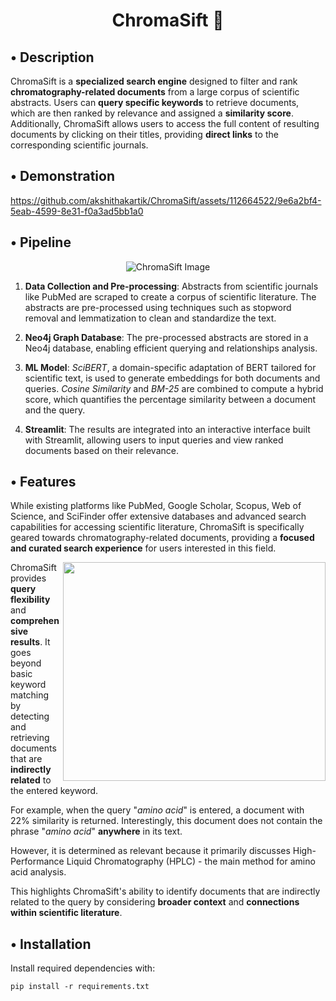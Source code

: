 <h1 align="center">ChromaSift 🧪</h1>


## • Description

ChromaSift is a **specialized search engine** designed to filter and rank **chromatography-related documents** from a large corpus of scientific abstracts. Users can **query specific keywords** to retrieve documents, which are then ranked by relevance and assigned a **similarity score**. Additionally, ChromaSift allows users to access the full content of resulting documents by clicking on their titles, providing **direct links** to the corresponding scientific journals.


## • Demonstration

https://github.com/akshithakartik/ChromaSift/assets/112664522/9e6a2bf4-5eab-4599-8e31-f0a3ad5bb1a0

## • Pipeline

<p align="center">
  <img src="https://github.com/akshithakartik/ChromaSift/assets/112664522/60441492-86e6-4678-acf3-c1537d4b71a3" alt="ChromaSift Image">
</p>

1) **Data Collection and Pre-processing**: Abstracts from scientific journals like PubMed are scraped to create a corpus of scientific literature. The abstracts are pre-processed using techniques such as stopword removal and lemmatization to clean and standardize the text.

2) **Neo4j Graph Database**: The pre-processed abstracts are stored in a Neo4j database, enabling efficient querying and relationships analysis.

3) **ML Model**: *SciBERT*, a domain-specific adaptation of BERT tailored for scientific text, is used to generate embeddings for both documents and queries. *Cosine Similarity* and *BM-25* are combined to compute a hybrid score, which quantifies the percentage similarity between a document and the query.

4) **Streamlit**: The results are integrated into an interactive interface built with Streamlit, allowing users to input queries and view ranked documents based on their relevance.

## • Features

While existing platforms like PubMed, Google Scholar, Scopus, Web of Science, and SciFinder offer extensive databases and advanced search capabilities for accessing scientific literature, ChromaSift is specifically geared towards chromatography-related documents, providing a **focused and curated search experience** for users interested in this field.

<img src="https://github.com/akshithakartik/ChromaSift/assets/112664522/16085d81-cff0-4059-8cf5-aad58f0d0e95" align="right" height="350" width="420" />

ChromaSift provides **query flexibility** and **comprehensive results**. It goes beyond basic keyword matching by detecting and retrieving documents that are **indirectly related** to the entered keyword. 

For example, when the query "*amino acid*" is entered, a document with 22% similarity is returned. 
Interestingly, this document does not contain the phrase "*amino acid*" **anywhere** in its text. 

However, it is determined as relevant because it primarily discusses High-Performance Liquid Chromatography (HPLC) - the main method for amino acid analysis. 

This highlights ChromaSift's ability to identify documents that are indirectly related to the query by considering **broader context** and **connections within scientific literature**.

## • Installation

Install required dependencies with:

`pip install -r requirements.txt`


